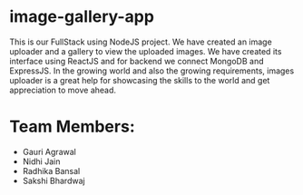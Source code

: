 # image-gallery-app
This is our FullStack using NodeJS project.
We have created an image uploader and a gallery to view the uploaded images. We have created its interface using ReactJS and for backend we connect MongoDB and ExpressJS. In the growing world and also the growing requirements, images uploader is a great help for showcasing the skills to the world and get appreciation to move ahead.

# Team Members:
* Gauri Agrawal
* Nidhi Jain
* Radhika Bansal
* Sakshi Bhardwaj


